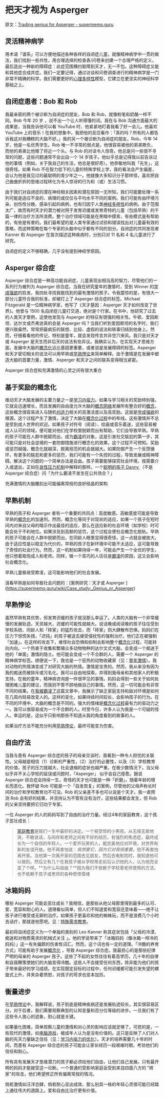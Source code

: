 # 把天才视为 Asperger

原文：[Trading genius for Asperger - supermemo.guru](https://supermemo.guru/wiki/Trading_genius_for_Asperger)

## 灵活精神病学

用术语「谱系」可以方便地描述各种各样的自闭症儿童。就像精神病学中一贯的做法，我们找到一些共性，用合理选择的检查表/问卷来创建一个合理严格的定义，最后造出一种新的障碍症：此症范围横扫智障到天才，无一不包。这种障碍症又能和其他症合成并症。我们一定要记得，通过访谈和问卷调查进行的精神病学是一门非常不精确的科学。我们需要更好的[心理多样性](https://supermemo.guru/wiki/Neurodiversity)模型，它建立在更坚实的神经科学基础之上。

## 自闭症患者：Bob 和 Rob

我最亲密的两个被诊断为自闭症的朋友，Bob 和 Rob，就像粉笔和奶酪一样不同。Bob 今年 20 岁 ，说不出一个让人听得懂的词。我在与 Bob 沟通方面最大的成果是，当我告诉他可以看 YouTube 时，他紧紧地盯着我看了好一会儿。他喜欢 YouTube 上的音乐！在我的想象中，我把他的反应看作：「真的吗？所有的人都告诉我这对我糟糕的大脑不好。」我的另一个被诊断为自闭症的朋友，Rob，今年 14 岁，他是一名优秀学生。Rob 唯一不寻常的弱点是，他很容易被他的弟弟欺负，而他的弟弟比他矮了将近一个头。与 Rob 的对话令人惊奇。他总是问一些很不寻常的问题，这些问题通常不会出自一个 14 岁孩子。他似乎总是记得我以前告诉过他的事情（例如，关于我自己的生活，他总是很好奇）。他恭敬地叫我「先生」，这很奇怪。如果 Rob 不在智力低下的儿童的特殊学校上学，我的看法会产生偏差，会认为他是我见过的最聪明的青少年之一。他就像大多知识分子那样怪，喜欢把自己曲曲折折的思维过程转化为令人惊讶的行为和（或）生活习惯。

由于我们对自闭症的潜在神经相关因素和潜在原因一无所知，我们可能要处理一系列可能是适应不良的、病理的或仅仅与平均水平不同的案例。我们可能有由环境污染、创伤性分娩、感染引起的病例，也有归因于人类[神经多样性](https://supermemo.guru/wiki/Neurodiversity)的病例。由于范围太广，故而有时天才的潜力被对用于发育迟缓或发育奇特的儿童（包括早熟）的千篇一律的治疗方法所浪费。整个治疗领域可能是在黑暗中摸索，有些模式是有帮助的，有些是有害的。我们最希望的是人类专家通过试验和错误找出对儿童最有效的策略，而这种策略在每个专家的头脑中似乎都有不同的划分。自闭症的共同发现者 Kanner 和 Asperger 在首次描述这种疾病时，分别只对 11 名和 4 名儿童进行了研究。

自闭症的定义不够精确，几乎没有提到神经学原因。

## Asperger 综合症

Asperger 综合症是一种高功能自闭症，儿童表现出相当高的智力，尽管他们的一系列行为被列为 Asperger 综合症。当我在研究童年的激情时，受到 Winner 的[学成强欲](https://supermemo.guru/wiki/Rage_to_master)的启发，我四处寻找我能找到的最有激情的孩子。令我震惊的是，有很大一部分儿童符合我的标准，却被打上了 Asperger 综合症的标签。Michael Fitzgerald 是一位精神病学家，他写了《天才基因：Asperger 天才如何改变了世界》。他曾与 1500 名自闭症儿童打交道，绝对是个行家。在书中，他研究了过去的人类天才案例，这使他发现与 Asperger 的特征有很强的相关性。牛顿、爱因斯坦、达尔文或杰弗逊真的会是 Asperger 吗？当我们听到爱因斯坦的名字时，我们便兴致盎然，常常把最疯狂的联想、比较、虚假的说法和轶事归结到他身上。然而，仔细看看他的传记，特别是童年，就会发现传言并非空穴来风。我只是对天才或 Asperger 是天生而非后天的说法有些异议。我确实认为，在实现天才思维方面，发展中大脑的[概念化](https://supermemo.guru/wiki/Conceptualization)远比基因更重要，或者说是发展障碍的标签。Asperger 和天才密切相关的说法可以用早熟或[早熟悖论](https://supermemo.guru/wiki/Precocity_paradox)来简单解释。由于激情是在发展中塑造大脑的首要力量，激情、Asperger 和天才之间的联系变得相当紧密。

Asperger 综合症和充满激情的心灵之间有很大重合

## 基于奖励的概念化

推动天才大脑发展的主要力量之一是[学习内驱力](https://supermemo.guru/wiki/Learn_drive)。如果与学习相关的奖励特别强，它就会迅速增长，而且发展的自由度允许大脑的[概念网络](https://supermemo.guru/wiki/Concept_network)发展所有整合好的[概念](https://supermemo.guru/wiki/Concept)，这些概念很容易进入与随机[创造力](https://supermemo.guru/wiki/Creativity)相关的高激活度以及高奖励。这就是[学成强欲](https://supermemo.guru/wiki/Rage_to_master)的根源。这个过程产生了激情，决定了大脑在[概念化过程](https://supermemo.guru/wiki/Conceptualization)中的布线。这些激情并不总是受到成人世界的欢迎。如果孩子对符号（阅读）、绘画或音乐着迷，这些容易被成人认可的领域，便可能对他们在学校里脱颖而出有帮助，它们会导致早熟。早熟的孩子可能在人群中脱颖而出，成为[霸凌](https://supermemo.guru/wiki/Bullying)的对象，这是引发社交尴尬的第一步，其可能只是对社会逆境的一套防御措施进行概念化的效果。这个过程不可预知。奖励或惩罚越强，概念化就越深，脱离规范的机会就越大。如果防御产生一个反馈循环，有更多的尴尬和更多的惩罚，我们可能有一个失控的过程，导致发展或精神障碍。解决这个问题的一个简单办法是自由。孩子需要能够探究社会环境，按需要介入或退出，正如在[良性压力机制](https://supermemo.guru/wiki/Mechanics_of_eustress)中解释的那样。一个[聪明的孩子 Danny ](https://www.facebook.com/BillMcdadPhotography/posts/10157349296435780)（不是 Asperger 综合症）问「为什么霸凌不发生在公共场合？」

充满激情的大脑雕刻出可能偏离常规的良好结晶的架构

## 早熟机制

早熟的孩子和 Asperger 者有一个重要的共同点：高度敏感。高敏感度可能是导致早熟的[概念化](https://supermemo.guru/wiki/Conceptualization)的加速剂。然而，概念化等同于对现状的适应，如果一个孩子在短时间内对来自父母的暗示作出最佳的适应，那么在适应新的社会环境（如学校）时可能会处于不利地位。如果涉及到高额的惩罚，这个过程会使社会概念化脱轨。早熟的孩子可能会在人群中脱颖而出，在同龄人眼里显得很奇怪，这一点就会被放大。由于适应性是以稳定为代价的，早熟的孩子在新环境中可能不太适应，这可能导致了奇怪的社会行为。然而，这一机制如果持续一年，可能会产生一个全优的学生，他只想着取悦成人和老师。同样，做一个乖巧的人往往是[霸凌](https://supermemo.guru/wiki/Bullying)的原因，这又会影响社会概念化。

早熟儿童极易受欺凌，这可能影响他们的社会发展。

请看早熟是如何导致社会问题的：[案例研究：天才或 Asperger ] (https://supermemo.guru/wiki/Case_study:_Genius_or_Asperger)

## 早熟悖论

虽然早熟有其优势，但发育迟缓的孩子就没那么幸运了。人类的大脑有一个非常缓慢的发展轨迹。天资越大，迟缓的可能性就越大。说话晚或阅读晚的孩子往往受到学校系统、同龄人和「砖家」的猛烈攻击，而「砖家」则大肆散布恐惧。妈妈们在压力下惊慌失措，「迟钝」的孩子被送去接受侵扰性的强制治疗。他们正在被强制「加速」。在这样的攻击下，难怪社会恐惧和抑制会影响整个[概念化](https://supermemo.guru/wiki/Conceptualization)过程，可能转向内向。一个热衷于收集和繁殖众多动物物种的达尔文式大脑，会变成一个痴迷于他的「单面」激情的隐士。他可能会变成一个不合群的人，需要一个 Asperger 的精神病学标签。顺便说一下，我也是一个狂热的动物收藏家（见：[童年激情](https://supermemo.guru/wiki/Childhood_passions)）。我对动物的热情演变成了对研究大脑的热情。激情是宝贵的。然而，我从来没有因为我的痴迷而被排斥或污名化。我可以自由地探索，并得到我母亲和其他家人的积极支持。在我的童年，精神病咨询是一件很罕见的事情。妈妈会得到一些关于如何处理困难儿童的建议，而我则不管不顾地做自己的事情。然而，这一切可能会有非常不同的结果。在[我被霸凌了](https://supermemo.guru/wiki/I_was_bullied)这篇文章中，我展示了缺乏家庭支持和敌对环境是如何在几周内轻易改变人的。这样的变化，如果持续时间较长，会影响孩子的行为。在不同的环境中，大脑的概念是不同的。强大的情绪是[概念化过程](https://supermemo.guru/wiki/Conceptualization)最有力的驱动力之一。我可以很容易成为一个不合群的人。时至今日，许多人认为我是一个可疑的怪人。幸运的是，这似乎只影响那些不知道从我的角度看到的故事的人。

如果治疗方法不能充分利用[早熟悖论](https://supermemo.guru/wiki/Precocity_paradox)，最终可能变为伤害。

## 自由疗法

当我与患有 Asperger 综合症的孩子的母亲交谈时，我看到一种令人担忧的关联性。父母越是相信（1）诊断的严重性，（2）治疗的必要性，以及（3）学校教育的价值，孩子的压力就越大，社会退缩的症状也越严重。在极少数情况下，当父母似乎并不关心学校的延误或问题时，「Asperger」 似乎会自己痊愈。据说 Asperger 综合症会持续一生，奇怪的天才也可能是一种「折磨」，随着年龄的增长而恶化。我怀疑 Rob 可能是一个「自发恢复」的案例，尽管他的父母声称长时间的治疗和学校教育功不可没。Rob 的父亲差不多也可以说是个天才。我一直预测 Rob 会有好的结果，并坚持认为不管有没有治疗，这些结果都会发生，但 Rob 的父亲坚持要把它归功于专家。

一位 Asperger 的人的妈妈写到了自由的治疗力量。经过4年的家庭教育，这个孩子茁壮成长：

> [家庭教育](https://supermemo.guru/wiki/Homeschooling)是我们一生中最好的决定。一个易受惊的小男孩，从无缘无故地哭，不敢说话，与同伴和老师之间有不好的经历，有强烈的焦虑症，最终成长为一个自信的年轻人，一个爱开玩笑的人，能完美地应对环境，对世界和新的友谊开放。他不再害怕说：*我想要它，因为它对我很重要*。他不再害怕离开家。当他第一次离开家的范围去见朋友，然后去电影院时，我知道他可以做到。然后又有几个在我孩子被从学校带走前后认识他的人，认为他完全变了个样。**为什么叫自由？**因为我们不依赖于学校里老师使用的方法，也不依赖于孩子或老师的各种奇怪情绪

## 冰箱妈妈

哪些 Asperger 可能会茁壮成长？我相信，是那些从他父母那里得到最多的认可、爱、宽容和耐心的人。道理看似简单，但人们不知道爱和宽容还意味着——绝不让孩子进行难受或无聊的治疗。如果孩子更喜欢和他的蜘蛛玩，而不是浪费几个小时去话疗，那就遂他愿吧。见：[特殊需求教育](https://supermemo.guru/wiki/Special_needs_education)。

最初将自闭症定义为一个单独的类别的 Leo Kanner 称其症状包括「父母的冷漠、痴迷和对物质需求的机械式关注 」。他的学说带来了「冰箱妈妈（像冰箱一样冷的妈妈）」这一有失偏颇的伤害性词汇。然而，这个词也有一定的道理。「冷酷的养育方式」可能有助于发展[概念化](https://supermemo.guru/wiki/conceptualization) ，导致 Asperger 综合症。我最担心的是那些纪律严明的母亲的 Asperger 孩子。这些了不起的女性往往有着高学历，几十年的自律和自我鞭策使她们的大脑变得冷酷。这些人不会接受任何东西，除非能为他们的孩子带来最好的学习成绩。在实现既定目标的过程中，任何迟缓都可能引发失望的螺旋式上升，并夹杂着愤怒，对孩子的苛求也变本加厉。

## 衡量进步

在[早熟悖论](https://supermemo.guru/wiki/Precocity_paradox)中，我解释说，孩子到底是精神疾病还是发展轨迹较长，其实很容易区分。对于后者，我们需要观察典型的认知变量和百分位等级的进步。一旦我们有了这些令人放心的迹象，耐心就是关键。

如果量化困难，简单观察儿童的激情和对心灵的影响应该就足够了。可悲的是，一些现代的激情，如[电脑游戏](https://supermemo.guru/wiki/Gaming_disorder)，被成年人认为是没有价值的。这只是反映了人们对人脑的先天力量缺乏信任（见：[学习内驱力的优化](https://supermemo.guru/wiki/Optimality_of_the_learn_drive)）。天才的培养需要几十年的时间，而患有 Asperger 综合症的孩子可能会让家长经历一段艰难时期，考验他们的信任和耐心。

所有具有发展天才思维潜力的孩子都必须给他们自由，让他们自己发展。只有最开明的妈妈才能接受这一论断。一个普通的受影响家庭会受到来自四面八方的 "砖家"的攻击，他们希望修正所有偏离常规的情况。

倘若激情如汪洋恣肆，倘若耐心显出成效，那么别具一格的年轻心灵很可能已经踏上通往伟大的道路上。爱和自由比治疗更有价值。